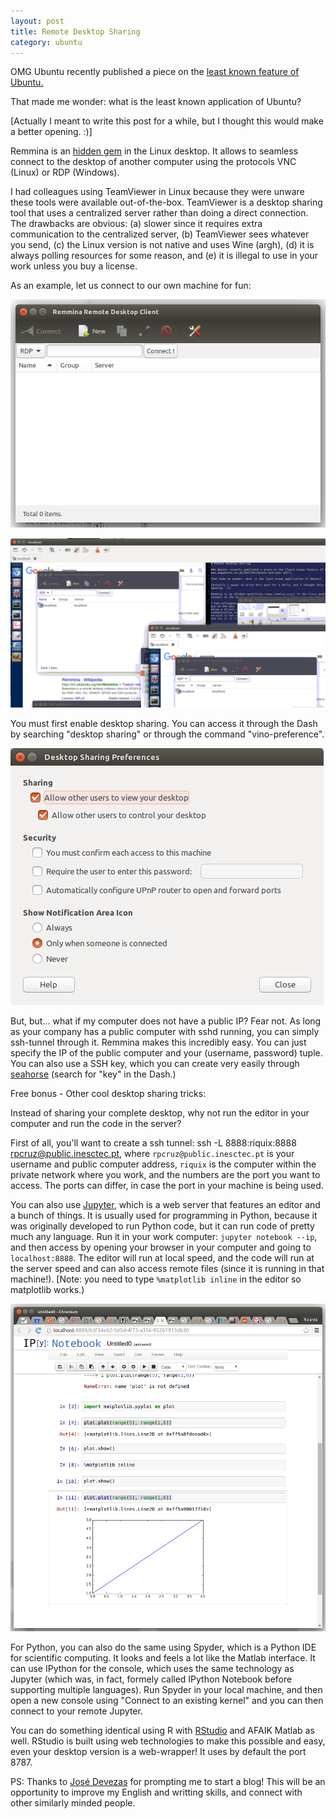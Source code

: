 ```yaml
---
layout: post
title: Remote Desktop Sharing
category: ubuntu
---
```


OMG Ubuntu recently published a piece on the [least known feature of Ubuntu.](http://www.omgubuntu.co.uk/2017/01/ubuntu-hud-user-poll)

That made me wonder: what is the least known application of Ubuntu?

[Actually I meant to write this post for a while, but I thought this would make a better opening. :)]

Remmina is an [hidden gem](http://www.remmina.org/) in the Linux desktop. It allows to seamless connect to the desktop of another computer using the protocols VNC (Linux) or RDP (Windows).

I had colleagues using TeamViewer in Linux because they were unware these tools were available out-of-the-box. TeamViewer is a desktop sharing tool that uses a centralized server rather than doing a direct connection. The drawbacks are obvious: (a) slower since it requires extra communication to the centralized server, (b) TeamViewer sees whatever you send, (c) the Linux version is not native and uses Wine (argh), (d) it is always polling resources for some reason, and (e) it is illegal to use in your work unless you buy a license.

As an example, let us connect to our own machine for fun:

![Remmina1](/imgs/blog/2017-01-25/01-remmina1.png)

![Remmina2](/imgs/blog/2017-01-25/01-remmina2.png)

You must first enable desktop sharing. You can access it through the Dash by searching "desktop sharing" or through the command "vino-preference".

![Vino](/imgs/blog/2017-01-25/01-vino.png)

But, but... what if my computer does not have a public IP? Fear not. As long as your company has a public computer with sshd running, you can simply ssh-tunnel through it. Remmina makes this incredibly easy. You can just specify the IP of the public computer and your (username, password) tuple. You can also use a SSH key, which you can create very easily through [seahorse](https://help.gnome.org/users/seahorse/stable/) (search for "key" in the Dash.)

Free bonus - Other cool desktop sharing tricks:

Instead of sharing your complete desktop, why not run the editor in your computer and run the code in the server?

First of all, you'll want to create a ssh tunnel: ssh -L 8888:riquix:8888 rpcruz@public.inesctec.pt, where `rpcruz@public.inesctec.pt` is your username and public computer address, `riquix` is the computer within the private network where you work, and the numbers are the port you want to access. The ports can differ, in case the port in your machine is being used.

You can also use [Jupyter](http://jupyter.org/), which is a web server that features an editor and a bunch of things. It is usually used for programming in Python, because it was originally developed to run Python code, but it can run code of pretty much any language. Run it in your work computer: `jupyter notebook --ip`, and then access by opening your browser in your computer and going to `localhost:8888`. The editor will run at local speed, and the code will run at the server speed and can also access remote files (since it is running in that machine!). [Note: you need to type `%matplotlib inline` in the editor so matplotlib works.)

![Jupyter](/imgs/blog/2017-01-25/01-jupyter.png)

For Python, you can also do the same using Spyder, which is a Python IDE for scientific computing. It looks and feels a lot like the Matlab interface. It can use IPython for the console, which uses the same technology as Jupyter (which was, in fact, formely called IPython Notebook before supporting multiple languages). Run Spyder in your local machine, and then open a new console using "Connect to an existing kernel" and you can then connect to your remote Jupyter.

You can do something identical using R with [RStudio](https://www.rstudio.com/) and AFAIK Matlab as well. RStudio is built using web technologies to make this possible and easy, even your desktop version is a web-wrapper! It uses by default the port 8787.


PS: Thanks to [José Devezas](http://josedevezas.com/) for prompting me to start a blog! This will be an opportunity to improve my English and writting skills, and connect with other similarly minded people.
